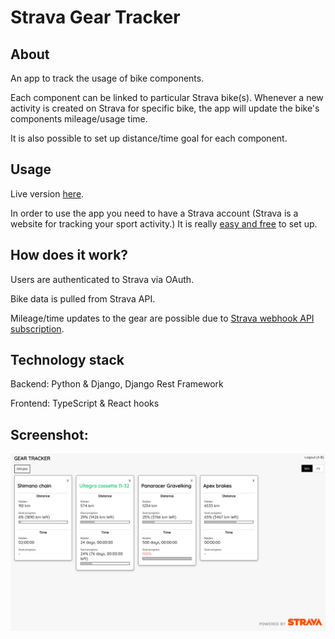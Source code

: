 # Strava Gear Tracker

## About

An app to track the usage of bike components. 

Each component can be linked to particular Strava bike(s). Whenever a new activity is created on Strava for specific bike, the app will update the bike's components mileage/usage time.

It is also possible to set up distance/time goal for each component.

## Usage

Live version [here](http://stravageartracker.herokuapp.com/).

In order to use the app you need to have a Strava account (Strava is a website for tracking your sport activity.) It is really [easy and free](https://www.strava.com/) to set up.

## How does it work? 

Users are authenticated to Strava via OAuth. 

Bike data is pulled from Strava API.

Mileage/time updates to the gear are possible due to [Strava webhook API subscription](https://developers.strava.com/docs/webhooks/).

## Technology stack

Backend: Python & Django, Django Rest Framework

Frontend: TypeScript & React hooks

## Screenshot:
![Alt text](/screenshots/index2.png?raw=true)
